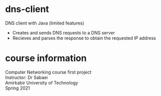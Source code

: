 # dns-client
DNS client with Java (limited features)    
   - Creates and sends DNS requests to a DNS server  
   - Recieves and parses the response to obtain the requested IP address

# course information 
Computer Networking course first project   
Instructor: Dr Sabaei  
Amirkabir University of Technology   
Spring 2021  


